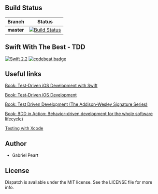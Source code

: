 ## Build Status

|**Branch**| **Status** |
|---|---|
|**master** |[![Build Status](https://travis-ci.org/Swiftification/Swift_with_the_best_TDD.svg?branch=master)](https://travis-ci.org/Swiftification/Swift_with_the_best_TDD)|

## Swift With The Best - TDD

[![Swift 2.2](https://img.shields.io/badge/Swift-2.2-orange.svg?style=flat)](https://developer.apple.com/swift/)
[![codebeat badge](https://codebeat.co/badges/feb2ba6d-d885-486c-8eb7-d301e6369b78)](https://codebeat.co/projects/github-com-swiftification-swift_with_the_best_tdd)

## Useful links

[Book: Test-Driven iOS Development with Swift](https://www.packtpub.com/application-development/test-driven-ios-development-swift)

[Book: Test-Driven iOS Development](https://www.amazon.co.uk/Test-Driven-iOS-Development-Developers-Library/dp/0321774183)

[Book: Test Driven Development (The Addison-Wesley Signature Series)](https://www.amazon.co.uk/gp/product/0321146530)

[Book: BDD in Action: Behavior-driven development for the whole software lifecycle)](https://www.amazon.co.uk/gp/product/161729165X/)

[Testing with Xcode](https://developer.apple.com/library/tvos/documentation/DeveloperTools/Conceptual/testing_with_xcode/chapters/04-writing_tests.html/)


## Author

- Gabriel Peart

## License

Dispatch is available under the MIT license. See the LICENSE file for more info.
